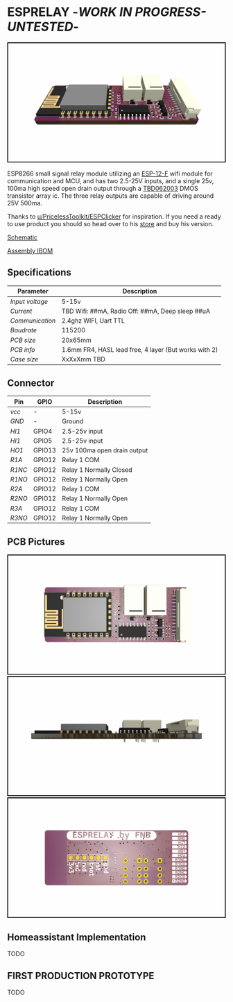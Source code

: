 # ESPRELAY -_WORK IN PROGRESS-UNTESTED_-
![Front](./PICTURES/TOP.PNG)

ESP8266 small signal relay module utilizing an [ESP-12-F](./DOCUMENTATION/esp-12f_product_specification_en.pdf) wifi module for communication and MCU, and has two 2.5-25V inputs, and a single 25v, 100ma high speed open drain output through a [TBD062003](./DOCUMENTATION/2304140030_TOSHIBA-TBD62003AFWG_C114084.pdf) DMOS transistor array ic. The three relay outputs are capable of driving around 25V 500ma. 


Thanks to [u/PricelessToolkit/ESPClicker](https://github.com/PricelessToolkit/ESPClicker) for inspiration. If you need a ready to use product you should so head over to his [store](https://www.pricelesstoolkit.com/en/projects/32-espclicker-0741049314405.html) and buy his version.

[Schematic](./DOCUMENTATION/_schematic.pdf)


[Assembly IBOM](https://htmlpreview.github.io/?https://raw.githubusercontent.com/fredriknk/esprelay/main/PRODUCTION/ibom.html)

## Specifications
| **Parameter**   | **Description**                                                     |
|-----------------|---------------------------------------------------------------------|
| _Input voltage_ | 5-15v                               |
| _Current_       | TBD Wifi: ##mA, Radio Off: ##mA, Deep sleep ##uA |  
| _Communication_ | 2.4ghz WIFI, Uart TTL                            |
| _Baudrate_      | 115200                                                              |
| _PCB size_      | 20x65mm                                                             |
| _PCB info_      | 1.6mm FR4, HASL lead free, 4 layer (But works with 2)               |
| _Case size_     | XxXxXmm TBD                                                         |

## Connector
| **Pin**   | **GPIO**|**Description**       |
|------------|-----|-------------------------|
|_vcc_ | -|5-15v |
|_GND_ | -|  Ground  |
|_HI1_ | GPIO4 | 2.5-25v input |
|_HI1_ | GPIO5 | 2.5-25v input |
|_HO1_ | GPIO13 | 25v 100ma open drain output |
|_R1A_ | GPIO12  | Relay 1 COM |
|_R1NC_ | GPIO12 | Relay 1 Normally Closed |
|_R1NO_ | GPIO12 | Relay 1 Normally Open |
|_R2A_ | GPIO12  | Relay 1 COM |
|_R2NO_ | GPIO12 | Relay 1 Normally Open |
|_R3A_ | GPIO12  | Relay 1 COM |
|_R3NO_ | GPIO12 | Relay 1 Normally Open |


## PCB Pictures
![Front](./PICTURES/OTOP.PNG)
![Side](./PICTURES/OLEFT.png)
![Back](./PICTURES/OBOT.PNG)

## Homeassistant Implementation
TODO

## FIRST PRODUCTION PROTOTYPE
TODO